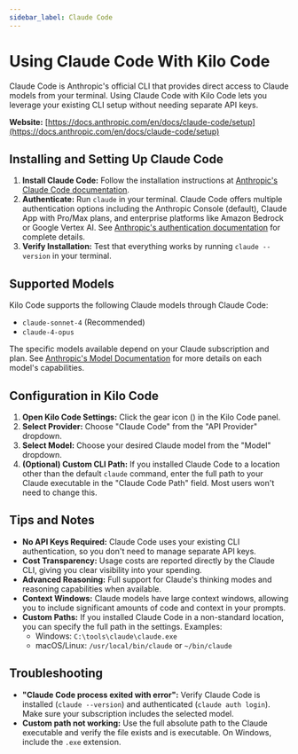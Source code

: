 ```yaml
---
sidebar_label: Claude Code
---
```


# Using Claude Code With Kilo Code

Claude Code is Anthropic's official CLI that provides direct access to Claude models from your terminal. Using Claude Code with Kilo Code lets you leverage your existing CLI setup without needing separate API keys.

**Website:** [https://docs.anthropic.com/en/docs/claude-code/setup](https://docs.anthropic.com/en/docs/claude-code/setup)

## Installing and Setting Up Claude Code

1. **Install Claude Code:** Follow the installation instructions at [Anthropic's Claude Code documentation](https://docs.anthropic.com/en/docs/claude-code/setup).
2. **Authenticate:** Run `claude` in your terminal. Claude Code offers multiple authentication options including the Anthropic Console (default), Claude App with Pro/Max plans, and enterprise platforms like Amazon Bedrock or Google Vertex AI. See [Anthropic's authentication documentation](https://docs.anthropic.com/en/docs/claude-code/setup) for complete details.
3. **Verify Installation:** Test that everything works by running `claude --version` in your terminal.

## Supported Models

Kilo Code supports the following Claude models through Claude Code:

*   `claude-sonnet-4` (Recommended)
*   `claude-4-opus`

The specific models available depend on your Claude subscription and plan. See [Anthropic's Model Documentation](https://docs.anthropic.com/en/docs/about-claude/models) for more details on each model's capabilities.

## Configuration in Kilo Code

1. **Open Kilo Code Settings:** Click the gear icon (<Codicon name="gear" />) in the Kilo Code panel.
2. **Select Provider:** Choose "Claude Code" from the "API Provider" dropdown.
3. **Select Model:** Choose your desired Claude model from the "Model" dropdown.
4. **(Optional) Custom CLI Path:** If you installed Claude Code to a location other than the default `claude` command, enter the full path to your Claude executable in the "Claude Code Path" field. Most users won't need to change this.

## Tips and Notes

*   **No API Keys Required:** Claude Code uses your existing CLI authentication, so you don't need to manage separate API keys.
*   **Cost Transparency:** Usage costs are reported directly by the Claude CLI, giving you clear visibility into your spending.
*   **Advanced Reasoning:** Full support for Claude's thinking modes and reasoning capabilities when available.
*   **Context Windows:** Claude models have large context windows, allowing you to include significant amounts of code and context in your prompts.
*   **Custom Paths:** If you installed Claude Code in a non-standard location, you can specify the full path in the settings. Examples:
    *   Windows: `C:\tools\claude\claude.exe`
    *   macOS/Linux: `/usr/local/bin/claude` or `~/bin/claude`

## Troubleshooting

*   **"Claude Code process exited with error":** Verify Claude Code is installed (`claude --version`) and authenticated (`claude auth login`). Make sure your subscription includes the selected model.
*   **Custom path not working:** Use the full absolute path to the Claude executable and verify the file exists and is executable. On Windows, include the `.exe` extension.
